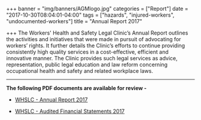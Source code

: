 +++
banner = "img/banners/AGMlogo.jpg"
categories = ["Report"]
date = "2017-10-30T08:04:01-04:00"
tags = ["hazards", "injured-workers", "undocumented-workers"]
title = "Annual Report 2017"

+++
The Workers' Health and Safety Legal Clinic’s Annual Report outlines the activities and initiatives that were made in pursuit of advocating for workers’ rights. It further details the Clinic’s efforts to continue providing consistently high quality services in a cost-effective, efficient and innovative manner. The Clinic provides such legal services as advice, representation, public legal education and law reform concerning occupational health and safety and related workplace laws.

---

**The following PDF documents are available for review -**

* [WHSLC - Annual Report 2017](https://s3.amazonaws.com/newsletter.workers-safety.ca/newsletters/Clinic+References/2017+Annual+Report/Annual+Report+2017.pdf )

* [WHSLC - Audited Financial Statements 2017](https://s3.amazonaws.com/newsletter.workers-safety.ca/newsletters/Clinic+References/2017+Annual+Report/Audited+Financial+Statements+2017.pdf)